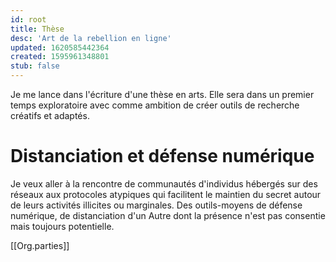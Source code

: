 ```yaml
---
id: root
title: Thèse
desc: 'Art de la rebellion en ligne'
updated: 1620585442364
created: 1595961348801
stub: false
---
```

Je me lance dans l'écriture d'une thèse en arts. 
Elle sera dans un premier temps exploratoire avec comme ambition de créer outils de recherche créatifs et adaptés.

# Distanciation et défense numérique
Je veux aller à la rencontre de communautés d'individus hébergés sur des réseaux aux protocoles atypiques qui facilitent le maintien du secret autour de leurs activités illicites ou marginales. Des outils-moyens de défense numérique, de distanciation d'un Autre dont la présence n'est pas consentie mais toujours potentielle.

[[Org.parties]]
